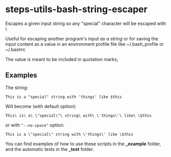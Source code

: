 steps-utils-bash-string-escaper
===============================

Escapes a given input string so any "special" character will be escaped with \

Useful for escaping another program's input _as a string_ or for
saving the input content as a value in an environment profile file
like ~/.bash_profile or ~/.bashrc

The value is meant to be included in quotation marks,


## Examples

The string:

    This is a "special" string with 'things' like $this

Will become (with default option):

    This\ is\ a\ \"special\"\ string\ with\ \'things\'\ like\ \$this

or with `"--no-space"` option:

    This is a \"special\" string with \'things\' like \$this

You can find examples of how to use these scripts
in the **_example** folder, and the automatic tests
in the **_test** folder.